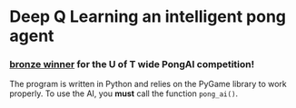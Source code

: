 # Deep Q Learning an intelligent pong agent

### [bronze winner](http://www.cs.toronto.edu/~guerzhoy/pong2015/) for the U of T wide PongAI competition!

The program is written in Python and relies on the PyGame library to work
properly. To use the AI, you **must** call the function `pong_ai()`.

